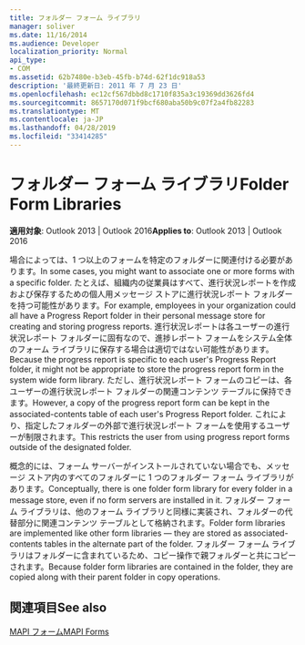 ```yaml
---
title: フォルダー フォーム ライブラリ
manager: soliver
ms.date: 11/16/2014
ms.audience: Developer
localization_priority: Normal
api_type:
- COM
ms.assetid: 62b7480e-b3eb-45fb-b74d-62f1dc918a53
description: '最終更新日: 2011 年 7 月 23 日'
ms.openlocfilehash: ec12cf567dbbd8c1710f835a3c19369dd3626fd4
ms.sourcegitcommit: 8657170d071f9bcf680aba50b9c07f2a4fb82283
ms.translationtype: MT
ms.contentlocale: ja-JP
ms.lasthandoff: 04/28/2019
ms.locfileid: "33414285"
---
```

# <a name="folder-form-libraries"></a><span data-ttu-id="516e4-103">フォルダー フォーム ライブラリ</span><span class="sxs-lookup"><span data-stu-id="516e4-103">Folder Form Libraries</span></span>

  
  
<span data-ttu-id="516e4-104">**適用対象**: Outlook 2013 | Outlook 2016</span><span class="sxs-lookup"><span data-stu-id="516e4-104">**Applies to**: Outlook 2013 | Outlook 2016</span></span> 
  
<span data-ttu-id="516e4-105">場合によっては、1 つ以上のフォームを特定のフォルダーに関連付ける必要があります。</span><span class="sxs-lookup"><span data-stu-id="516e4-105">In some cases, you might want to associate one or more forms with a specific folder.</span></span> <span data-ttu-id="516e4-106">たとえば、組織内の従業員はすべて、進行状況レポートを作成および保存するための個人用メッセージ ストアに進行状況レポート フォルダーを持つ可能性があります。</span><span class="sxs-lookup"><span data-stu-id="516e4-106">For example, employees in your organization could all have a Progress Report folder in their personal message store for creating and storing progress reports.</span></span> <span data-ttu-id="516e4-107">進行状況レポートは各ユーザーの進行状況レポート フォルダーに固有なので、進捗レポート フォームをシステム全体のフォーム ライブラリに保存する場合は適切ではない可能性があります。</span><span class="sxs-lookup"><span data-stu-id="516e4-107">Because the progress report is specific to each user's Progress Report folder, it might not be appropriate to store the progress report form in the system wide form library.</span></span> <span data-ttu-id="516e4-108">ただし、進行状況レポート フォームのコピーは、各ユーザーの進行状況レポート フォルダーの関連コンテンツ テーブルに保持できます。</span><span class="sxs-lookup"><span data-stu-id="516e4-108">However, a copy of the progress report form can be kept in the associated-contents table of each user's Progress Report folder.</span></span> <span data-ttu-id="516e4-109">これにより、指定したフォルダーの外部で進行状況レポート フォームを使用するユーザーが制限されます。</span><span class="sxs-lookup"><span data-stu-id="516e4-109">This restricts the user from using progress report forms outside of the designated folder.</span></span>
  
<span data-ttu-id="516e4-110">概念的には、フォーム サーバーがインストールされていない場合でも、メッセージ ストア内のすべてのフォルダーに 1 つのフォルダー フォーム ライブラリがあります。</span><span class="sxs-lookup"><span data-stu-id="516e4-110">Conceptually, there is one folder form library for every folder in a message store, even if no form servers are installed in it.</span></span> <span data-ttu-id="516e4-111">フォルダー フォーム ライブラリは、他のフォーム ライブラリと同様に実装され、フォルダーの代替部分に関連コンテンツ テーブルとして格納されます。</span><span class="sxs-lookup"><span data-stu-id="516e4-111">Folder form libraries are implemented like other form libraries — they are stored as associated-contents tables in the alternate part of the folder.</span></span> <span data-ttu-id="516e4-112">フォルダー フォーム ライブラリはフォルダーに含まれているため、コピー操作で親フォルダーと共にコピーされます。</span><span class="sxs-lookup"><span data-stu-id="516e4-112">Because folder form libraries are contained in the folder, they are copied along with their parent folder in copy operations.</span></span>
  
## <a name="see-also"></a><span data-ttu-id="516e4-113">関連項目</span><span class="sxs-lookup"><span data-stu-id="516e4-113">See also</span></span>



[<span data-ttu-id="516e4-114">MAPI フォーム</span><span class="sxs-lookup"><span data-stu-id="516e4-114">MAPI Forms</span></span>](mapi-forms.md)

